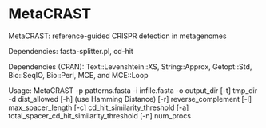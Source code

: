 # MetaCRAST
MetaCRAST: reference-guided CRISPR detection in metagenomes

Dependencies: fasta-splitter.pl, cd-hit

Dependencies (CPAN): Text::Levenshtein::XS, String::Approx, Getopt::Std, Bio::SeqIO, Bio::Perl, MCE, and MCE::Loop

Usage: MetaCRAST -p patterns.fasta -i infile.fasta -o output_dir [-t] tmp_dir -d dist_allowed [-h] (use Hamming Distance) [-r] reverse_complement [-l] max_spacer_length [-c] cd_hit_similarity_threshold [-a] total_spacer_cd_hit_similarity_threshold [-n] num_procs
